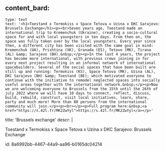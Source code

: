 content_bard:
  -
    type: text
    text: '<h1>Toestand x Termokiss x Space Tetova x Uzina x DKC Sarajevo: Brussels Exchange</h1><p><br>Seven years ago, Toestand made an international trip to Kremenchuk (Ukraine), creating a socio-cultural space for and with local youngsters in ten days. From then on, the space was fully taken over by the local youngsters. Every year since then, a different city has been visited with the same goal in mind: Kremenchuk (UA), Prishtina (XK), Granada (ES), Tetovo (MK), Tirana (AL) &amp; Sarajevo (BH).&nbsp;</p><p>In the last 4 years, the project has become more international, with previous crews joining in for every next project resulting in an informal network of international spacebuilders. Several of the social spaces that have been built are still up and running: Termokiss (KS), Space Tetova (MK), Uzina (AL), DKC Sarajevo (BH) &amp; Toestand (BE); which motivated everyone to continue with the initiative to remodel neglected spaces into socially useful areas together with the international network.&nbsp;</p><p>Now we are welcoming everyone to Brussels from the 15th until the 26th of july 2022 where we will have 10 days to connect, reflect, discuss, build, rebuild, construct, visit local initiatives, learn, share, party and much more! More than 80 persons from the international community will join.</p><p><br></p><p>Full program here:&nbsp;<a href="https://s.42l.fr/MK2ZwYyl">https://s.42l.fr/MK2ZwYyl</a></p>'
title: 'Brussels exchange'
descr: |
  <p>Toestand x Termokiss x Space Tetova x Uzina x DKC Sarajevo: Brussels Exchange
  </p>
  
id: 8a6992bb-4467-44a9-aa96-b0165dc04214
